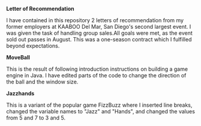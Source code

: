 **Letter of Recommendation**

I have contained in this repository 2 letters of recommendation from my former employers at KAABOO Del Mar, San Diego's second largest event. I was given the task of handling group sales.All goals were met, as the event sold out passes in August. This was a one-season contract which I fulfilled beyond expectations.


**MoveBall** 

This is the result of following introduction instructions on building a game engine in Java. I have edited parts of the code to change the direction of the ball and the window size.


**Jazzhands**

This is a variant of the popular game FizzBuzz where I inserted line breaks, changed the variable names to "Jazz" and "Hands", and changed the values from 5 and 7 to 3 and 5.

